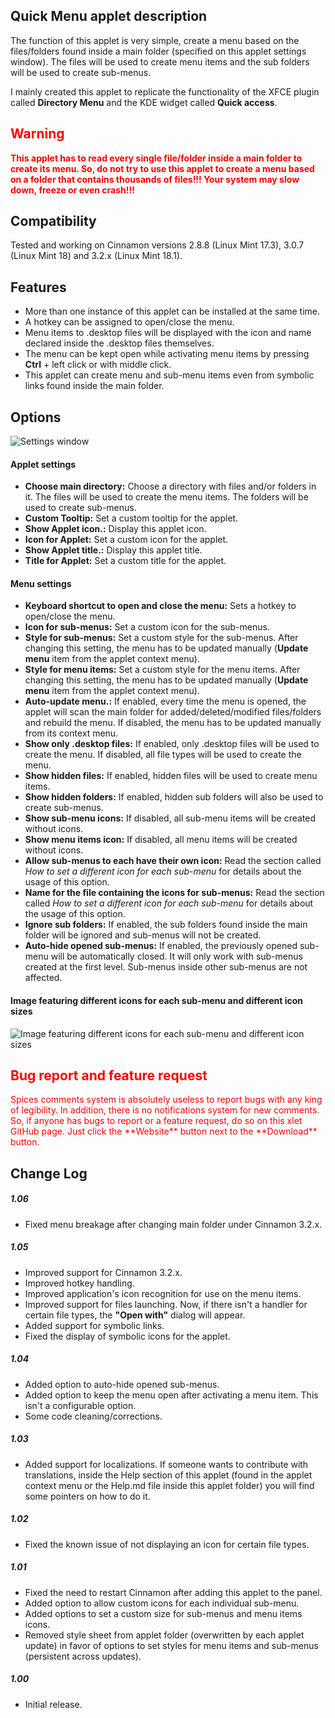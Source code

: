 ## Quick Menu applet description

The function of this applet is very simple, create a menu based on the files/folders found inside a main folder (specified on this applet settings window). The files will be used to create menu items and the sub folders will be used to create sub-menus.

I mainly created this applet to replicate the functionality of the XFCE plugin called **Directory Menu** and the KDE widget called **Quick access**.

<h2 style="color:red;"> Warning</h2>
<span style="font-weight:bold; color:red;">
This applet has to read every single file/folder inside a main folder to create its menu. So, do not try to use this applet to create a menu based on a folder that contains thousands of files!!! Your system may slow down, freeze or even crash!!!
</span>

## Compatibility

Tested and working on Cinnamon versions 2.8.8 (Linux Mint 17.3), 3.0.7 (Linux Mint 18) and 3.2.x (Linux Mint 18.1).

## Features

- More than one instance of this applet can be installed at the same time.
- A hotkey can be assigned to open/close the menu.
- Menu items to .desktop files will be displayed with the icon and name declared inside the .desktop files themselves.
- The menu can be kept open while activating menu items by pressing **Ctrl** + left click or with middle click.
- This applet can create menu and sub-menu items even from symbolic links found inside the main folder.

## Options

![Settings window](https://raw.githubusercontent.com/Odyseus/CinnamonTools/master/Applets/0dyseus%40QuickMenu/screenshot2.png "Settings window")

#### Applet settings

- **Choose main directory:** Choose a directory with files and/or folders in it. The files will be used to create the menu items. The folders will be used to create sub-menus.
- **Custom Tooltip:** Set a custom tooltip for the applet.
- **Show Applet icon.:** Display this applet icon.
- **Icon for Applet:** Set a custom icon for the applet.
- **Show Applet title.:** Display this applet title.
- **Title for Applet:** Set a custom title for the applet.

#### Menu settings

- **Keyboard shortcut to open and close the menu:** Sets a hotkey to open/close the menu.
- **Icon for sub-menus:** Set a custom icon for the sub-menus.
- **Style for sub-menus:** Set a custom style for the sub-menus. After changing this setting, the menu has to be updated manually (**Update menu** item from the applet context menu).
- **Style for menu items:** Set a custom style for the menu items. After changing this setting, the menu has to be updated manually (**Update menu** item from the applet context menu).
- **Auto-update menu.:** If enabled, every time the menu is opened, the applet will scan the main folder for added/deleted/modified files/folders and rebuild the menu. If disabled, the menu has to be updated manually from its context menu.
- **Show only .desktop files:** If enabled, only .desktop files will be used to create the menu. If disabled, all file types will be used to create the menu.
- **Show hidden files:** If enabled, hidden files will be used to create menu items.
- **Show hidden folders:** If enabled, hidden sub folders will also be used to create sub-menus.
- **Show sub-menu icons:** If disabled, all sub-menu items will be created without icons.
- **Show menu items icon:** If disabled, all menu items will be created without icons.
- **Allow sub-menus to each have their own icon:** Read the section called *How to set a different icon for each sub-menu* for details about the usage of this option.
- **Name for the file containing the icons for sub-menus:** Read the section called *How to set a different icon for each sub-menu* for details about the usage of this option.
- **Ignore sub folders:** If enabled, the sub folders found inside the main folder will be ignored and sub-menus will not be created.
- **Auto-hide opened sub-menus:** If enabled, the previously opened sub-menu will be automatically closed. It will only work with sub-menus created at the first level. Sub-menus inside other sub-menus are not affected.

#### Image featuring different icons for each sub-menu and different icon sizes

![Image featuring different icons for each sub-menu and different icon sizes](https://raw.githubusercontent.com/Odyseus/CinnamonTools/master/Applets/0dyseus%40QuickMenu/screenshot3.png "Image featuring different icons for each sub-menu and different icon sizes")

<h2 style="color:red;"> Bug report and feature request</h2>
<span style="color:red;">
Spices comments system is absolutely useless to report bugs with any king of legibility. In addition, there is no notifications system for new comments. So, if anyone has bugs to report or a feature request, do so on this xlet GitHub page. Just click the **Website** button next to the **Download** button.
</span>

## Change Log

##### 1.06
- Fixed menu breakage after changing main folder under Cinnamon 3.2.x.

##### 1.05
- Improved support for Cinnamon 3.2.x.
- Improved hotkey handling.
- Improved application's icon recognition for use on the menu items.
- Improved support for files launching. Now, if there isn't a handler for certain file types, the **"Open with"** dialog will appear.
- Added support for symbolic links.
- Fixed the display of symbolic icons for the applet.

##### 1.04
- Added option to auto-hide opened sub-menus.
- Added option to keep the menu open after activating a menu item. This isn't a configurable option.
- Some code cleaning/corrections.

##### 1.03
- Added support for localizations. If someone wants to contribute with translations, inside the Help section of this applet (found in the applet context menu or the Help.md file inside this applet folder) you will find some pointers on how to do it.

##### 1.02
- Fixed the known issue of not displaying an icon for certain file types.

##### 1.01
- Fixed the need to restart Cinnamon after adding this applet to the panel.
- Added option to allow custom icons for each individual sub-menu.
- Added options to set a custom size for sub-menus and menu items icons.
- Removed style sheet from applet folder (overwritten by each applet update) in favor of options to set styles for menu items and sub-menus (persistent across updates).

##### 1.00
- Initial release.

